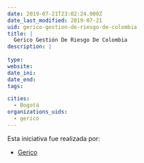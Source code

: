 ```yaml
---
date: 2019-07-21T23:02:24.000Z
date_last_modified: 2019-07-21
uid: gerico-gestion-de-riesgo-de-colombia
title: |
  Gerico Gestión De Riesgo De Colombia
description: |
  
type: 
website: 
date_ini: 
date_end: 
tags:

cities: 
  - Bogotá
organizations_uids:
  - gerico
---
```


Esta iniciativa fue realizada por:

- [Gerico](/organizaciones/gerico)
